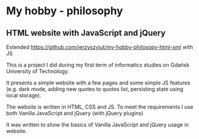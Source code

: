 # My hobby - philosophy
## HTML website with JavaScript and jQuery
Extended https://github.com/jerzyszyjut/my-hobby-philosopy-html-xml with JS

This is a project I did during my first term of informatics studies on Gdańsk University of Technology.

It presents a simple website with a few pages and some simple JS features (e.g. dark mode, adding new quotes to quotes list, persisting state using local storage). 

The website is written in HTML, CSS and JS. To meet the requirements I use both Vanilla JavaScript and jQuery (with jQuery plugins)

It was written to show the basics of Vanilla JavaScript and jQuery usage in website.
